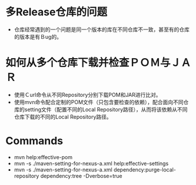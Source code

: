 # 多Release仓库的问题
- 仓库经常遇到的一个问题是同一个版本的库在不同仓库不一致，甚至有的仓库的版本是有Ｂug的。

# 如何从多个仓库下载并检查ＰＯＭ与ＪＡＲ
- 使用Ｃurl命令从不同Repository分别下载POM和JAR进行比对。
- 使用mvn命令配合定制的POM文件（只包含要检查的依赖），配合面向不同仓库的setting文件（配置不同的Local Repository路径），从而将该依赖从不同仓库下载的不同的Local Repository路径。

# Commands
- mvn help:effective-pom
- mvn -s ./maven-setting-for-nexus-a.xml help:effective-settings
- mvn -s ./maven-setting-for-nexus-a.xml dependency:purge-local-repository dependency:tree -Dverbose=true

